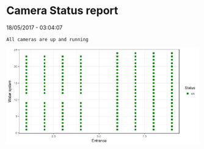 Camera Status report
================
18/05/2017 - 03:04:07

    All cameras are up and running

![](camreport_files/figure-markdown_github/unnamed-chunk-2-1.png)
